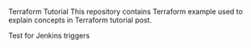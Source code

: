 Terraform Tutorial
This repository contains Terraform example used to explain concepts in Terraform tutorial post.

Test for Jenkins triggers
